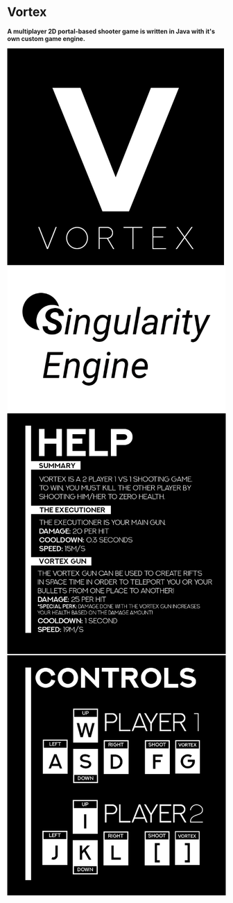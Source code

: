 # Vortex
__A multiplayer 2D portal-based shooter game is written in Java with it's own custom game engine.__

![](res/VortexLogo.png)
![](res/Singularity%20Engine%20Logo.png)
![](res/help/HowToPlay.png)
![](res/help/Controls.png)
